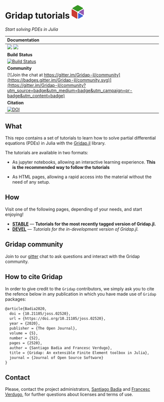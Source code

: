# Gridap tutorials <img src="https://github.com/gridap/Gridap.jl/blob/master/images/color-logo-only.png" width="40" title="Gridap logo">

*Start solving PDEs in Julia*


| **Documentation** |
|:------------ |
| [![](https://img.shields.io/badge/docs-stable-blue.svg)](https://gridap.github.io/Tutorials/stable) [![](https://img.shields.io/badge/docs-dev-blue.svg)](https://gridap.github.io/Tutorials/dev)  |
|**Build Status** |
| [![Build Status](https://travis-ci.com/gridap/Tutorials.svg?branch=master)](https://travis-ci.com/gridap/Tutorials) |
| **Community** |
| [![Join the chat at https://gitter.im/Gridap-jl/community](https://badges.gitter.im/Gridap-jl/community.svg)](https://gitter.im/Gridap-jl/community?utm_source=badge&utm_medium=badge&utm_campaign=pr-badge&utm_content=badge) |
| **Citation** |
| [![DOI](https://joss.theoj.org/papers/10.21105/joss.02520/status.svg)](https://doi.org/10.21105/joss.02520) |




## What

This repo contains a set of tutorials to learn how to solve partial differential equations (PDEs) in Julia with the [Gridap.jl](https://github.com/gridap/Gridap.jl) library.

The tutorials are available in two formats:

- As jupyter notebooks, allowing an interactive learning experience. **This is the recommended way to follow the tutorials**

- As HTML pages, allowing a rapid access into the material without the need of any setup.

## How

Visit one of the following pages, depending of your needs, and start enjoying!

- [**STABLE**](https://gridap.github.io/Tutorials/stable) &mdash; **Tutorials for the most recently tagged version of Gridap.jl.**
- [**DEVEL**](https://gridap.github.io/Tutorials/dev) &mdash; *Tutorials for the in-development version of Gridap.jl.*


## Gridap community

Join to our [gitter](https://gitter.im/Gridap-jl/community) chat to ask questions and interact with the Gridap community.

## How to cite Gridap

In order to give credit to the `Gridap` contributors, we simply ask you to cite the refence below in any publication in which you have made use of `Gridap` packages:

```
@article{Badia2020,
  doi = {10.21105/joss.02520},
  url = {https://doi.org/10.21105/joss.02520},
  year = {2020},
  publisher = {The Open Journal},
  volume = {5},
  number = {52},
  pages = {2520},
  author = {Santiago Badia and Francesc Verdugo},
  title = {Gridap: An extensible Finite Element toolbox in Julia},
  journal = {Journal of Open Source Software}
}
```

## Contact


Please, contact the project administrators, [Santiago Badia](mailto:santiago.badia@monash.edu) and [Francesc Verdugo](mailto:fverdugo@cimne.upc.edu), for further questions about licenses and terms of use.

